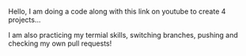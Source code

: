 Hello, I am doing a code along with this link on youtube to create 4 projects... 

I am also practicing my termial skills, switching branches, pushing and checking my own pull requests!
